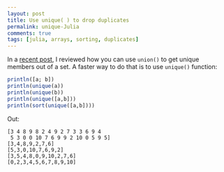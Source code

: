 ```yaml
---
layout: post
title: Use unique( ) to drop duplicates
permalink: unique-Julia
comments: true
tags: [julia, arrays, sorting, duplicates]
---
```


In a [recent post](/drop-duplicates/), I reviewed how you can use `union()` to get unique members out of a set. A faster way to do that is to use `unique()` function:

```julia
println([a; b])
println(unique(a))
println(unique(b))
println(unique([a,b]))
println(sort(unique([a,b])))
```

Out:

```
[3 4 8 9 8 2 4 9 2 7 3 3 6 9 4
 5 3 0 0 10 7 6 9 9 2 10 0 5 9 5]
[3,4,8,9,2,7,6]
[5,3,0,10,7,6,9,2]
[3,5,4,8,0,9,10,2,7,6]
[0,2,3,4,5,6,7,8,9,10]
```
